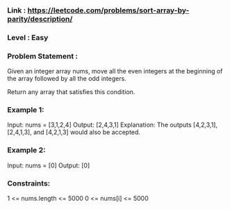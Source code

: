 
### Link : https://leetcode.com/problems/sort-array-by-parity/description/
### Level : Easy

### Problem Statement :
Given an integer array nums, move all the even integers at the beginning of the array followed by all the odd integers.

Return any array that satisfies this condition.

 

### Example 1:

Input: nums = [3,1,2,4]
Output: [2,4,3,1]
Explanation: The outputs [4,2,3,1], [2,4,1,3], and [4,2,1,3] would also be accepted.
### Example 2:

Input: nums = [0]
Output: [0]
 

### Constraints:

1 <= nums.length <= 5000
0 <= nums[i] <= 5000

